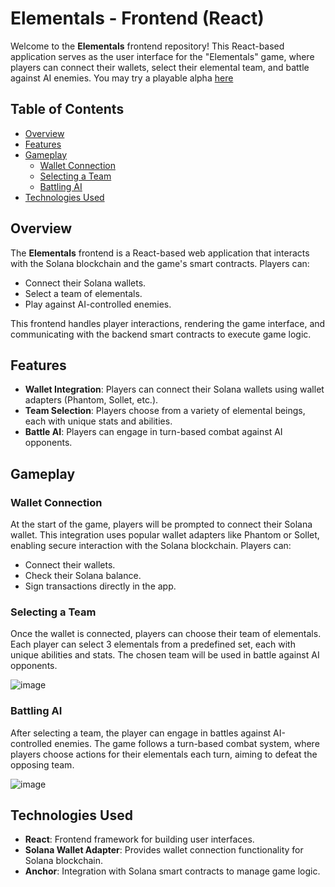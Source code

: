 # Elementals - Frontend (React)

Welcome to the **Elementals** frontend repository! This React-based application serves as the user interface for the "Elementals" game, where players can connect their wallets, select their elemental team, and battle against AI enemies.
You may try a playable alpha [here](https://alpha.elementalslab.com/)

## Table of Contents

- [Overview](#overview)
- [Features](#features)
- [Gameplay](#gameplay)
  - [Wallet Connection](#wallet-connection)
  - [Selecting a Team](#selecting-a-team)
  - [Battling AI](#battling-ai)
- [Technologies Used](#technologies-used)

## Overview

The **Elementals** frontend is a React-based web application that interacts with the Solana blockchain and the game's smart contracts. Players can:
- Connect their Solana wallets.
- Select a team of elementals.
- Play against AI-controlled enemies.

This frontend handles player interactions, rendering the game interface, and communicating with the backend smart contracts to execute game logic.

## Features

- **Wallet Integration**: Players can connect their Solana wallets using wallet adapters (Phantom, Sollet, etc.).
- **Team Selection**: Players choose from a variety of elemental beings, each with unique stats and abilities.
- **Battle AI**: Players can engage in turn-based combat against AI opponents.

## Gameplay

### Wallet Connection

At the start of the game, players will be prompted to connect their Solana wallet. This integration uses popular wallet adapters like Phantom or Sollet, enabling secure interaction with the Solana blockchain.
Players can:
- Connect their wallets.
- Check their Solana balance.
- Sign transactions directly in the app.

### Selecting a Team

Once the wallet is connected, players can choose their team of elementals. Each player can select 3 elementals from a predefined set, each with unique abilities and stats. The chosen team will be used in battle against AI opponents.

![image](https://github.com/user-attachments/assets/49c9775d-b117-4dcd-86da-ee0005f5262e)


### Battling AI

After selecting a team, the player can engage in battles against AI-controlled enemies. The game follows a turn-based combat system, where players choose actions for their elementals each turn, aiming to defeat the opposing team.

![image](https://github.com/user-attachments/assets/56e91c24-788f-4f49-b9f8-4e7ab26b1f56)


## Technologies Used

- **React**: Frontend framework for building user interfaces.
- **Solana Wallet Adapter**: Provides wallet connection functionality for Solana blockchain.
- **Anchor**: Integration with Solana smart contracts to manage game logic.
